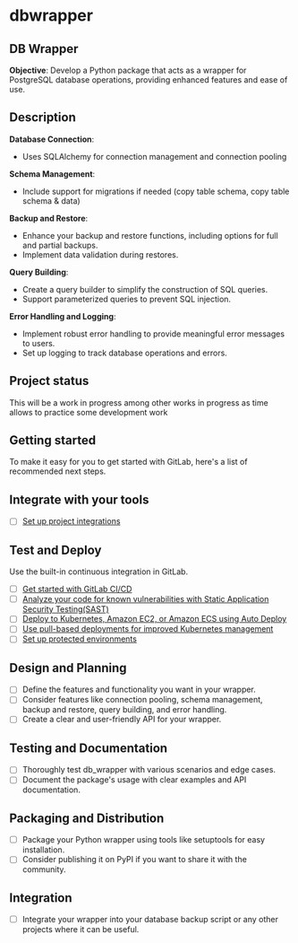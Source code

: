 # dbwrapper

## DB Wrapper
**Objective**: Develop a Python package that acts as a wrapper for PostgreSQL database operations, providing enhanced features and ease of use. 

## Description
**Database Connection**:
- Uses SQLAlchemy for connection management and connection pooling

**Schema Management**:
- Include support for migrations if needed (copy table schema, copy table schema & data)

**Backup and Restore**:
- Enhance your backup and restore functions, including options for full and partial backups.
- Implement data validation during restores.

**Query Building**:
- Create a query builder to simplify the construction of SQL queries.
- Support parameterized queries to prevent SQL injection.

**Error Handling and Logging**:
- Implement robust error handling to provide meaningful error messages to users.
- Set up logging to track database operations and errors.

## Project status
This will be a work in progress among other works in progress as time allows to practice some development work 

## Getting started
To make it easy for you to get started with GitLab, here's a list of recommended next steps.

## Integrate with your tools

- [ ] [Set up project integrations](https://gitlab.com/cbmcarthur/dbwrapper/-/settings/integrations)

## Test and Deploy
Use the built-in continuous integration in GitLab.

- [ ] [Get started with GitLab CI/CD](https://docs.gitlab.com/ee/ci/quick_start/index.html)
- [ ] [Analyze your code for known vulnerabilities with Static Application Security Testing(SAST)](https://docs.gitlab.com/ee/user/application_security/sast/)
- [ ] [Deploy to Kubernetes, Amazon EC2, or Amazon ECS using Auto Deploy](https://docs.gitlab.com/ee/topics/autodevops/requirements.html)
- [ ] [Use pull-based deployments for improved Kubernetes management](https://docs.gitlab.com/ee/user/clusters/agent/)
- [ ] [Set up protected environments](https://docs.gitlab.com/ee/ci/environments/protected_environments.html)

## Design and Planning
- [ ] Define the features and functionality you want in your wrapper.
- [ ] Consider features like connection pooling, schema management, backup and restore, query building, and error handling.
- [ ] Create a clear and user-friendly API for your wrapper.

## Testing and Documentation
- [ ] Thoroughly test db_wrapper with various scenarios and edge cases.
- [ ] Document the package's usage with clear examples and API documentation.

## Packaging and Distribution
- [ ] Package your Python wrapper using tools like setuptools for easy installation.
- [ ] Consider publishing it on PyPI if you want to share it with the community.

## Integration
- [ ] Integrate your wrapper into your database backup script or any other projects where it can be useful.

